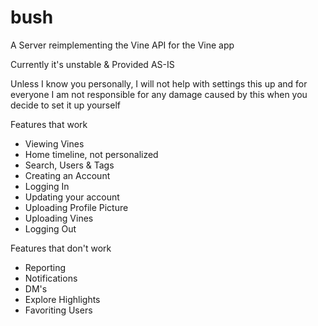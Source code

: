 # bush
A Server reimplementing the Vine API for the Vine app

Currently it's unstable & Provided AS-IS

Unless I know you personally, I will not help with settings this up and for everyone I am not responsible for any damage caused by this when you decide to set it up yourself


Features that work
- Viewing Vines
- Home timeline, not personalized
- Search, Users & Tags
- Creating an Account
- Logging In
- Updating your account
- Uploading Profile Picture
- Uploading Vines
- Logging Out

Features that don't work
- Reporting
- Notifications
- DM's
- Explore Highlights
- Favoriting Users
